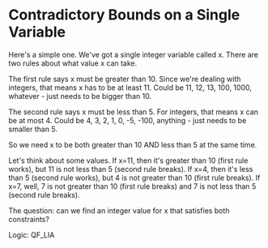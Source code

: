 # Contradictory Bounds on a Single Variable

Here's a simple one. We've got a single integer variable called x. There are two rules about what value x can take.

The first rule says x must be greater than 10. Since we're dealing with integers, that means x has to be at least 11. Could be 11, 12, 13, 100, 1000, whatever - just needs to be bigger than 10.

The second rule says x must be less than 5. For integers, that means x can be at most 4. Could be 4, 3, 2, 1, 0, -5, -100, anything - just needs to be smaller than 5.

So we need x to be both greater than 10 AND less than 5 at the same time.

Let's think about some values. If x=11, then it's greater than 10 (first rule works), but 11 is not less than 5 (second rule breaks). If x=4, then it's less than 5 (second rule works), but 4 is not greater than 10 (first rule breaks). If x=7, well, 7 is not greater than 10 (first rule breaks) and 7 is not less than 5 (second rule breaks).

The question: can we find an integer value for x that satisfies both constraints?

Logic: QF_LIA
